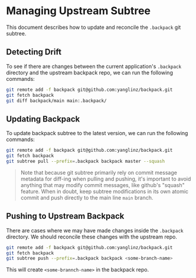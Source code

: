 # Managing Upstream Subtree

This document describes how to update and reconcile the `.backpack` git subtree.

## Detecting Drift

To see if there are changes between the current application's `.backpack`
directory and the upstream backpack repo, we can run the following commands:

```sh
git remote add -f backpack git@github.com:yanglinz/backpack.git
git fetch backpack
git diff backpack/main main:.backpack/
```

## Updating Backpack

To update backpack subtree to the latest version, we can run the following
commands:

```sh
git remote add -f backpack git@github.com:yanglinz/backpack.git
git fetch backpack
git subtree pull --prefix=.backpack backpack master --squash
```

> Note that because git subtree primarily rely on commit message metadata for
> diff-ing when pulling and pushing, it's important to avoid anything that may
> modify commit messages, like github's "squash" feature. When in doubt, keep
> subtree modifications in its own atomic commit and push directly to the main
> line `main` branch.

## Pushing to Upstream Backpack

There are cases where we may have made changes inside the `.backpack` directory.
We should reconcile these changes with the upstream repo.

```sh
git remote add -f backpack git@github.com:yanglinz/backpack.git
git fetch backpack
git subtree push --prefix=.backpack backpack <some-branch-name>
```

This will create `<some-brannch-name>` in the backpack repo.
